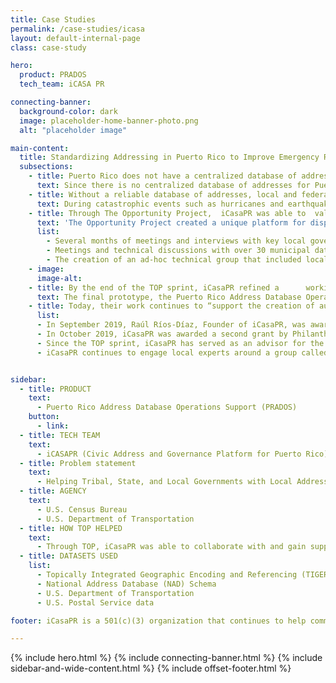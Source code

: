 ```yaml
---
title: Case Studies
permalink: /case-studies/icasa
layout: default-internal-page
class: case-study

hero:
  product: PRADOS
  tech_team: iCASA PR

connecting-banner:
  background-color: dark
  image: placeholder-home-banner-photo.png
  alt: "placeholder image"

main-content:
  title: Standardizing Addressing in Puerto Rico to Improve Emergency Response
  subsections:
    - title: Puerto Rico does not have a centralized database of addresses with geospatial coordinates for its 78 legally independent municipios.
      text: Since there is no centralized database of addresses for Puerto Rico and most municipios do not have address data that follow federal standards, there are significant inconsistencies between federal, state and local datasets. To complicate the issue, addresses in Puerto Rico have unique characteristics that require special handling, and over half of the population of Puerto Rico rely on rural or post office box addresses that cannot be geolocated.
    - title: Without a reliable database of addresses, local and federal leaders are unable to effectively manage catastrophic events.
      text: During catastrophic events such as hurricanes and earthquakes, residences and businesses cannot be located using traditional means of address navigation since structures, street signs, and landmarks no longer exist. Without addresses that can be geolocated, emergency respondents aren’t able to locate households affected by disasters or effectively respond to calls for help. An easily accessible database of reliable, accurate, and uniform address point data can meet the immediate needs of emergency responders and communities in crisis.
    - title: Through The Opportunity Project,  iCasaPR was able to  validate an approach for collecting and standardizing addresses in Puerto Rico through collaborative engagements with key stakeholders and local leaders.
      text: 'The Opportunity Project created a unique platform for disparate groups of people to collaborate on a singular challenge. The collaborative spirit of the TOP user engagement workshop in Puerto Rico inspired iCasaPR to collaborate with key stakeholders and gain valuable insights to ensure that their approach could meet existing needs. These efforts included:'
      list:
        - Several months of meetings and interviews with key local government stakeholders and agencies around issues of addressing infrastructure
        - Meetings and technical discussions with over 30 municipal data stewards to understand the issues around maintaining quality address data and producing authoritative datasets
        - The creation of an ad-hoc technical group that included local subject matter experts of geospatial applications as well as representatives from the local mailing and distribution industry
    - image:
      image-alt:
    - title: By the end of the TOP sprint, iCasaPR refined a      working prototype for municipal data stewards to “translate” local addressing practices to federally compliant addresses.
      text: The final prototype, the Puerto Rico Address Database Operations Support (PRADOS), is an address governance platform to assist local authorities in Puerto Rico in standardizing addresses. The product works by providing cloud-based access to local and federal datasets without the need to install complex GIS products. PRADOS allows data stewards to overcome the cultural differences between Puerto Rico local addressing practices and the systems currently operating in the federal government.
    - title: Today, their work continues to “support the creation of authoritative address datasets for Puerto Rico that preserve [its] cultural heritage and comply with Federal Standards” and is funded by two grants.
      list:
      - In September 2019, Raúl Ríos-Díaz, Founder of iCasaPR, was awarded a Research Grant from the Advanced Research Grants Program (ARG) to continue the development of PRADOS. This grant is sponsored by the Puerto Rico Science, Technology & Research Trust.
      - In October 2019, iCasaPR was awarded a second grant by Philanthropy Puerto Rico, to launch the Puerto Rico Civic Address Vulnerability Evaluation (PRCAVE) Project. PRCAVE will be the first systematic study of the addressing infrastructure problems in Puerto Rico and its effect on disadvantaged communities.
      - Since the TOP sprint, iCasaPR has served as an advisor for the Puerto Rico Addressing Working Group (PRAWG) that includes FEMA, EPA, NASA, the U.S. Census Bureau
      - iCasaPR continues to engage local experts around a group called the Puerto Rico Civic Address Standards Implementation Technical Advisory (PRCasita) task force to improve the addressing infrastructure of Puerto Rico.


sidebar:
  - title: PRODUCT
    text:
      - Puerto Rico Address Database Operations Support (PRADOS)
    button:
      - link:
  - title: TECH TEAM
    text:
      - iCASAPR (Civic Address and Governance Platform for Puerto Rico)
  - title: Problem statement
    text:
      - Helping Tribal, State, and Local Governments with Local Address Data Collection
  - title: AGENCY
    text:
      - U.S. Census Bureau
      - U.S. Department of Transportation
  - title: HOW TOP HELPED
    text:
      - Through TOP, iCasaPR was able to collaborate with and gain support from key federal, local stakeholders, and non-profit sectors in Puerto Rico to ensure their solution would be viable in the long term.
  - title: DATASETS USED
    list:
      - Topically Integrated Geographic Encoding and Referencing (TIGER) Files, U.S. Census Bureau
      - National Address Database (NAD) Schema
      - U.S. Department of Transportation
      - U.S. Postal Service data

footer: iCasaPR is a 501(c)(3) organization that continues to help communities overcome the problem of “data invisibility” through the evaluation and improvement of their civic addresses. Their goal is to deploy their toolkit to municipios around the island, with the ultimate goal of reaching all of the 78 municipios. The ultimate goal of iCasaPR is to create authoritative address datasets at the municipio level that can be collected in a centralized address repository to support the reconstruction process, improve emergency response, and foster a more resilient future for Puerto Rico.

---
```


{% include hero.html %}
{% include connecting-banner.html %}
{% include sidebar-and-wide-content.html %}
{% include offset-footer.html %}
